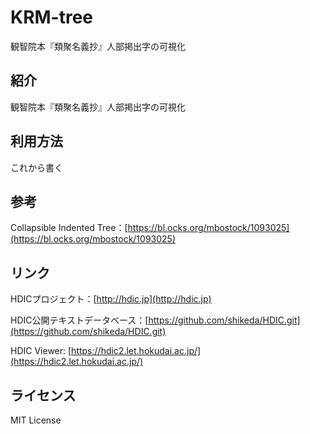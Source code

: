 # KRM-tree

観智院本『類聚名義抄』人部掲出字の可視化

## 紹介

観智院本『類聚名義抄』人部掲出字の可視化

## 利用方法

これから書く

## 参考

Collapsible Indented Tree：[https://bl.ocks.org/mbostock/1093025](https://bl.ocks.org/mbostock/1093025)

## リンク

HDICプロジェクト：[http://hdic.jp](http://hdic.jp)

HDIC公開テキストデータベース：[https://github.com/shikeda/HDIC.git](https://github.com/shikeda/HDIC.git)

HDIC Viewer: [https://hdic2.let.hokudai.ac.jp/](https://hdic2.let.hokudai.ac.jp/)

## ライセンス

MIT License